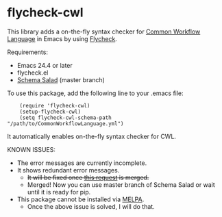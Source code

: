 # flycheck-cwl
This library adds a on-the-fly syntax checker for [Common Workflow Language](http://www.commonwl.org) in Emacs by using [Flycheck](http://www.flycheck.org/).

Requirements:
  * Emacs 24.4 or later
  * flycheck.el
  * [Schema Salad](https://github.com/common-workflow-language/schema_salad) (master branch)

To use this package, add the following line to your .emacs file:
```emacs
    (require 'flycheck-cwl)
    (setup-flycheck-cwl)
    (setq flycheck-cwl-schema-path "/path/to/CommonWorkflowLanguage.yml")
```
It automatically enables on-the-fly syntax checker for CWL.

KNOWN ISSUES:
- The error messages are currently incomplete.
- It shows redundant error messages.
  - ~~It will be fixed once [this request](https://github.com/common-workflow-language/schema_salad/pull/135) is merged.~~
  - Merged! Now you can use master branch of Schema Salad or wait until it is ready for pip.
- This package cannot be installed via [MELPA](https://melpa.org/).
  - Once the above issue is solved, I will do that.
